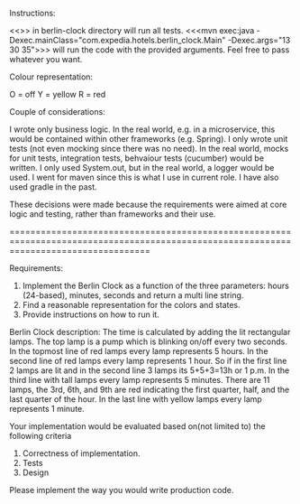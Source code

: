 Instructions:

<<<mvn clean test>>> in berlin-clock directory will run all tests.
<<<mvn exec:java -Dexec.mainClass="com.expedia.hotels.berlin_clock.Main" -Dexec.args="13 30 35">>> will run the code with the provided arguments. Feel free to pass whatever you want.


Colour representation:

O = off
Y = yellow
R = red


Couple of considerations:

I wrote only business logic. In the real world, e.g. in a microservice, this would be contained within other frameworks (e.g. Spring).
I only wrote unit tests (not even mocking since there was no need). In the real world, mocks for unit tests, integration tests, behvaiour tests (cucumber) would be written.
I only used System.out, but in the real world, a logger would be used.
I went for maven since this is what I use in current role. I have also used gradle in the past.

These decisions were made because the requirements were aimed at core logic and testing, rather than frameworks and their use.



=======================================================================================================================================



Requirements:
 
1) Implement the Berlin Clock as a function of the three parameters: hours (24-based), minutes, seconds and return a multi line string.
2) Find a reasonable representation for the colors and states.
3) Provide instructions on how to run it.
 
Berlin Clock description: The time is calculated by adding the lit
rectangular lamps. The top lamp is a pump which is blinking on/off every
two seconds. In the topmost line of red lamps every lamp represents 5
hours. In the second line of red lamps every lamp represents 1 hour. So
if in the first line 2 lamps are lit and in the second line 3 lamps its
5+5+3=13h or 1 p.m. In the third line with tall lamps every lamp
represents 5 minutes. There are 11 lamps, the 3rd, 6th, and 9th are red
indicating the first quarter, half, and the last quarter of the hour. In
the last line with yellow lamps every lamp represents 1 minute.​
 
Your implementation would be evaluated based on(not limited to) the following criteria
 
1) Correctness of implementation.
2) Tests
3) Design
 
Please implement the way you would write production code.